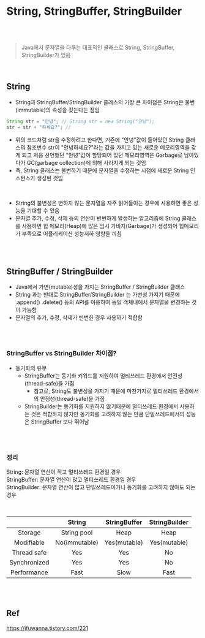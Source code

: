 # String, StringBuffer, StringBuilder

<br>
<br>

> Java에서 문자열을 다루는 대표적인 클래스로 String, StringBuffer, StringBuilder가 있음

<br>

## String
* String과 StringBuffer/StringBuilder 클래스의 가장 큰 차이점은 String은 불변(immutable)의 속성을 갖는다는 점임

```java
String str = "안녕"; // String str = new String("안녕");
str = str + "하세요?"; // 
```
* 위의 코드처럼 str을 수정하려고 한다면, 기존에 "안녕"값이 들어있던 String 클래스의 참조변수 str이 "안녕하세요?"라는 값을 가지고 있는 새로운 메모리영역을 갖게 되고 처음 선언했던 "안녕"값이 할당되어 있던 메모리영역은 Garbage로 남아있다가 GC(garbage collection)에 의해 사라지게 되는 것임
* 즉, String 클래스는 불변하기 때문에 문자열을 수정하는 시점에 새로운 String 인스턴스가 생성된 것임

<br>

* String의 불변성은 변하지 않는 문자열을 자주 읽어들이는 경우에 사용하면 좋은 성능을 기대할 수 있음
* 문자열 추가, 수정, 삭제 등의 연산이 빈번하게 발생하는 알고리즘에 String 클래스를 사용하면 힙 메모리(Heap)에 많은 임시 가비지(Garbage)가 생성되어 힙메모리가 부족으로 어플리케이션 성능저하 영향을 끼침

<br>
<br>

## StringBuffer / StringBuilder
* Java에서 가변(mutable)성을 가지는 StringBuffer / StringBuilder 클래스
* String 과는 반대로 StringBuffer/StringBuilder 는 가변성 가지기 때문에 .append() .delete() 등의 API를 이용하여 동일 객체내에서 문자열을 변경하는 것이 가능함
* 문자열의 추가, 수정, 삭제가 빈번한 경우 사용하기 적합함

<br>
<br>

### StringBuffer vs StringBuilder 차이점?
* 동기화의 유무
    * StringBuffer는 동기화 키워드를 지원하여 멀티쓰레드 환경에서 안전성(thread-safe)을 가짐
        * 참고로, String도 불변성을 가지기 때문에 마찬가지로 멀티쓰레드 환경에서의 안정성(thread-safe)을 가짐
    * StringBuilder는 동기화를 지원하지 않기때문에 멀티쓰레드 환경에서 사용하는 것은 적합하지 않지만 동기화를 고려하지 않는 만큼 단일쓰레드에서의 성능은 StringBuffer 보다 뛰어남


<br>
<br>

### 정리
String: 문자열 연산이 적고 멀티쓰레드 환경일 경우  
StringBuffer: 문자열 연산이 많고 멀티쓰레드 환경일 경우  
StringBuilder: 문자열 연산이 많고 단일쓰레드이거나 동기화를 고려하지 않아도 되는 경우  

<br>

||String|StringBuffer|StringBuilder|
|:---:|:---:|:---:|:---:|
|Storage|String pool|Heap|Heap|
|Modifiable|No(immutable)|Yes(mutable)|Yes(mutable)|
|Thread safe|Yes|Yes|No|
|Synchronized|Yes|Yes|No|
|Performance|Fast|Slow|Fast|



<br>
<br>


## Ref
https://ifuwanna.tistory.com/221
